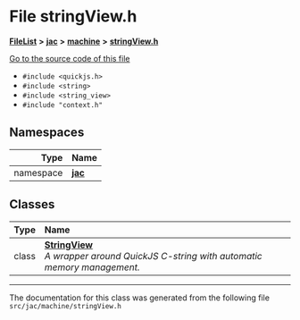 

# File stringView.h



[**FileList**](files.md) **>** [**jac**](dir_256037ad7d0c306238e2bc4f945d341d.md) **>** [**machine**](dir_10e7d6e7bc593e38e57ffe1bab5ed259.md) **>** [**stringView.h**](stringView_8h.md)

[Go to the source code of this file](stringView_8h_source.md)



* `#include <quickjs.h>`
* `#include <string>`
* `#include <string_view>`
* `#include "context.h"`













## Namespaces

| Type | Name |
| ---: | :--- |
| namespace | [**jac**](namespacejac.md) <br> |


## Classes

| Type | Name |
| ---: | :--- |
| class | [**StringView**](classjac_1_1StringView.md) <br>_A wrapper around QuickJS C-string with automatic memory management._  |



















































------------------------------
The documentation for this class was generated from the following file `src/jac/machine/stringView.h`

